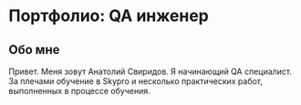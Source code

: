 # Портфолио: QA инженер

## Обо мне

Привет. Меня зовут Анатолий Свиридов. Я начинающий QA специалист. За плечами обучение в Skypro и несколько практических работ, выполненных в процессе обучения.
